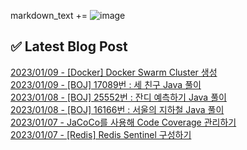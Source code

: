 

markdown_text += ![image](https://user-images.githubusercontent.com/76645095/162124599-f9d701d6-e523-49c4-a6ce-193dc38f1026.png)

## ✅ Latest Blog Post

[2023/01/09 - [Docker] Docker Swarm Cluster 생성](https://jojaeng2.tistory.com/46) <br/>
[2023/01/09 - [BOJ] 17089번 : 세 친구 Java 풀이](https://jojaeng2.tistory.com/45) <br/>
[2023/01/08 - [BOJ] 25552번 : 잔디 예측하기 Java 풀이](https://jojaeng2.tistory.com/44) <br/>
[2023/01/08 - [BOJ] 16166번 : 서울의 지하철 Java 풀이](https://jojaeng2.tistory.com/43) <br/>
[2023/01/07 - JaCoCo를 사용해 Code Coverage 관리하기](https://jojaeng2.tistory.com/42) <br/>
[2023/01/07 - [Redis] Redis Sentinel 구성하기](https://jojaeng2.tistory.com/41) <br/>
